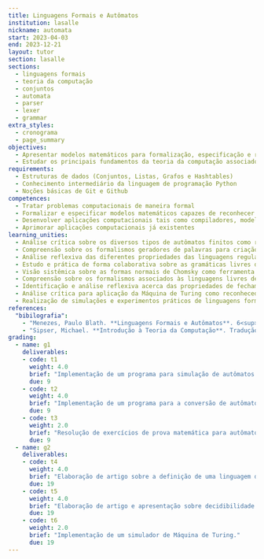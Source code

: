 ```yaml
---
title: Linguagens Formais e Autômatos
institution: lasalle
nickname: automata
start: 2023-04-03
end: 2023-12-21
layout: tutor
section: lasalle
sections:
  - linguagens formais
  - teoria da computação
  - conjuntos
  - automata
  - parser
  - lexer
  - grammar
extra_styles:
  - cronograma
  - page_summary
objectives:
  - Apresentar modelos matemáticos para formalização, especificação e reconhecimento de lingua gens computacionais, capacitando para a compreensão e/ou desenvolvimento de software básico incluindo compiladores e linguagens de programação
  - Estudar os principais fundamentos da teoria da computação associados à computabilidade e solucionabilidade de problemas, bem como formalização de programas, máquinas, computação e formalismos que os definem
requirements:
  - Estruturas de dados (Conjuntos, Listas, Grafos e Hashtables)
  - Conhecimento intermediário da linguagem de programação Python
  - Noções básicas de Git e Github
competences:
  - Tratar problemas computacionais de maneira formal
  - Formalizar e especificar modelos matemáticos capazes de reconhecer linguagens com basenos conceitos teóricos da computação
  - Desenvolver aplicações computacionais tais como compiladores, modelagem de sistemas e linguagens de programação
  - Aprimorar aplicações computacionais já existentes
learning_unities:
  - Análise crítica sobre os diversos tipos de autômatos finitos como reconhecedores de linguagens
  - Compreensão sobre os formalismos geradores de palavras para criação de uma linguagem de programação
  - Análise reflexiva das diferentes propriedades das linguagens regulares
  - Estudo e prática de forma colaborativa sobre as gramáticas livres de contexto, árvore de derivação e suas simplificações correlacionando e contextualizando com as fases de um compilador
  - Visão sistêmica sobre as formas normais de Chomsky como ferramenta de padronização de geradores de linguagens
  - Compreensão sobre os formalismos associados às linguagens livres de contexto para o seu reconhecimento com postura analítica
  - Identificação e análise reflexiva acerca das propriedades de fechamento e lema do bombeamento das linguagens livres de contexto
  - Análise crítica para aplicação da Máquina de Turing como reconhecedor de linguagem
  - Realização de simulações e experimentos práticos de linguagens formais, solucionando problemas de forma individual e cooperativa
references:
  "bibilografia":
    - "Menezes, Paulo Blath. **Linguagens Formais e Autômatos**. 6<sup>a</sup> ed. Bookman, 2011."
    - "Sipser, Michael. **Introdução à Teoria da Computação**. Tradução da 2<sup>a</sup>. ed. americana. Cengage Learning, 2005."
grading:
  - name: g1
    deliverables:
    - code: t1
      weight: 4.0
      brief: "Implementação de um programa para simulação de autômatos finitos determinísticos."
      due: 9
    - code: t2
      weight: 4.0
      brief: "Implementação de um programa para a conversão de autômatos finitos não-determinísticos em autômatos finitos determinísticos"
      due: 9
    - code: t3
      weight: 2.0
      brief: "Resolução de exercícios de prova matemática para autômatos finitos."
      due: 9
  - name: g2
    deliverables:
    - code: t4
      weight: 4.0
      brief: "Elaboração de artigo sobre a definição de uma linguagem de programação utilizando gramáticas livres de contexto."
      due: 19
    - code: t5
      weight: 4.0
      brief: "Elaboração de artigo e apresentação sobre decidibilidade e a Máquina de Turing."
      due: 19
    - code: t6
      weight: 2.0
      brief: "Implementação de um simulador de Máquina de Turing."
      due: 19
---
```

